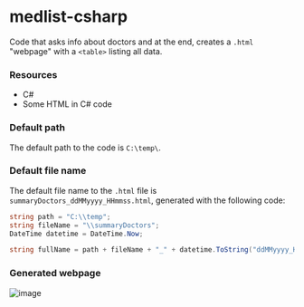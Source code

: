 # medlist-csharp
Code that asks info about doctors and at the end, creates a `.html` "webpage" with a `<table>` listing all data.

### Resources
- C#
- Some HTML in C# code


### Default path
The default path to the code is `C:\temp\`.

### Default file name
The default file name to the `.html` file is `summaryDoctors_ddMMyyyy_HHmmss.html`, generated with the following code:
```c#
string path = "C:\\temp";
string fileName = "\\summaryDoctors";
DateTime datetime = DateTime.Now;

string fullName = path + fileName + "_" + datetime.ToString("ddMMyyyy_HHmmss") + ".html";
```
  
  
### Generated webpage
![image](https://user-images.githubusercontent.com/62726888/156769771-d4fbe337-ea65-4ea6-a65f-8f542ed9f9c4.png)
